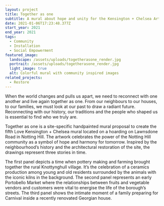 ```yaml
---
layout: project
title: Together as one
subtitle: A mural about hope and unity for the Kensington + Chelsea Art Week
date: 2021-01-06T17:23:48.377Z
start_year: 2021
end_year: 2021
tags:
  - Community
  - Installation
  - Social Empowerment
featured_image:
  landscape: /assets/uploads/togetherasone_render.jpg
  portrait: /assets/uploads/togetherasone_render.jpg
  light_image: true
  alt: Colorful mural with community inspired images
related_projects:
  - Restore
---
```

When the world changes and pulls us apart, we need to reconnect with one another and live again together as one. From our neighbours to our houses, to our families, we must look at our past to draw a radiant future. Reconnecting with our history, our traditions and the people who shaped us is essential to find who we truly are.

Together as one is a site-specific handpainted mural proposal to create the fifth Love Kensington + Chelsea mural located on a hoarding on Lawnsdone Road in Notting Hill. The artwork celebrates the power of the Notting Hill community as a symbol of hope and harmony for tomorrow. Inspired by the neighbourhood’s history and the architectural restoration of the site, the drawings represent three stories in time. 

The first panel depicts a time when pottery making and farming brought together the rural Knottynghull village. It’s the celebration of a ceramics production among young and old residents surrounded by the animals with the iconic kilns in the background. The second panel represents an early Portobello Market where the relationships between fruits and vegetable vendors and customers were vital to energise the life of the borough’s streets. The third panel shows the intimate moment of a family preparing for Carnival inside a recently renovated Georgian house.